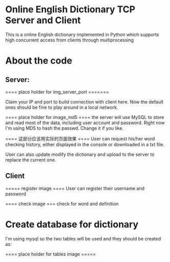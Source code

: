 # Online English Dictionary TCP Server and Client

This is a online English dictionary implemented in Python which supports high concurrent access from clients through multiprocessing


# About the code

## Server:
==== place holder for img_server_port =======

Claim your IP and port to build connection with client here. Now the default ones should be fine to play around in a local network.

==== place holder for image_md5 ====
the server will use MySQL to store and read most of the data, including user account and password. Right now I'm using MD5 to hash the passwd. Change it if you like.


==== 这部分应该用实际的页面效果 ====
User can request his/her word checking history, either displayed in the console or downloaded in a txt file. 

User can also update modify the dictionary and upload to the server to replace the current one.

## Client
===== register image ====
User can register their username and password

==== check image ===
check for word and definition


# Create database for dictionary

I'm using mysql so the two tables will be used and they should be created as:

==== place holder for tables image =====
